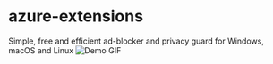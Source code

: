 # azure-extensions
Simple, free and efficient ad-blocker and privacy guard for Windows, macOS and Linux
![Demo GIF](./astra_demo.gif)
